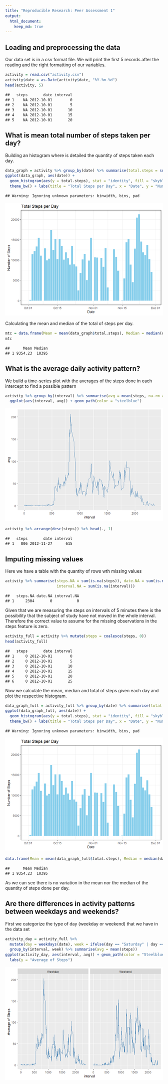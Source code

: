 ```yaml
---
title: "Reproducible Research: Peer Assessment 1"
output: 
  html_document:
    keep_md: true
---
```




## Loading and preprocessing the data
Our data set is in a csv format file. We will print the first 5 records after the reading and the right formatting of our variables.

```r
activity = read.csv("activity.csv")
activity$date = as.Date(activity$date, "%Y-%m-%d")
head(activity, 5)
```

```
##   steps       date interval
## 1    NA 2012-10-01        0
## 2    NA 2012-10-01        5
## 3    NA 2012-10-01       10
## 4    NA 2012-10-01       15
## 5    NA 2012-10-01       20
```

## What is mean total number of steps taken per day?
Building an histogram where is detailed the quantity of steps taken each day.

```r
data_graph = activity %>% group_by(date) %>% summarise(total.steps = sum(steps, na.rm = T))
ggplot(data_graph, aes(date)) +
  geom_histogram(aes(y = total.steps), stat = "identity", fill = "skyblue") +
  theme_bw() + labs(title = "Total Steps per Day", x = "Date", y = "Number of Steps")
```

```
## Warning: Ignoring unknown parameters: binwidth, bins, pad
```

![](PA1_template_files/figure-html/hist-1.png)<!-- -->

Calculating the mean and median of the total of steps per day.

```r
mtc = data.frame(Mean = mean(data_graph$total.steps), Median = median(data_graph$total.steps))
mtc
```

```
##      Mean Median
## 1 9354.23  10395
```


## What is the average daily activity pattern?
We build a time-series plot with the averages of the steps done in each intercept to find a possible pattern

```r
activity %>% group_by(interval) %>% summarise(avg = mean(steps, na.rm = T)) %>%
  ggplot(aes(interval, avg)) + geom_path(color = "steelblue")
```

![](PA1_template_files/figure-html/times-1.png)<!-- -->

```r
activity %>% arrange(desc(steps)) %>% head(., 1)
```

```
##   steps       date interval
## 1   806 2012-11-27      615
```

## Imputing missing values
Here we have a table with the quantity of rows wth missing values

```r
activity %>% summarise(steps.NA = sum(is.na(steps)), date.NA = sum(is.na(date)), 
                       interval.NA = sum(is.na(interval)))
```

```
##   steps.NA date.NA interval.NA
## 1     2304       0           0
```

Given that we are measuring the steps on intervals of 5 minutes there is the possibility that the subject of study have not moved in the whole interval. Therefore the correct value to assume for the missing observations in the steps feature is zero.

```r
activity_full = activity %>% mutate(steps = coalesce(steps, 0))
head(activity_full)
```

```
##   steps       date interval
## 1     0 2012-10-01        0
## 2     0 2012-10-01        5
## 3     0 2012-10-01       10
## 4     0 2012-10-01       15
## 5     0 2012-10-01       20
## 6     0 2012-10-01       25
```

Now we calculate the mean, median and total of steps given each day and plot the respective histogram.

```r
data_graph_full = activity_full %>% group_by(date) %>% summarise(total.steps = sum(steps))
ggplot(data_graph_full, aes(date)) +
  geom_histogram(aes(y = total.steps), stat = "identity", fill = "skyblue") +
  theme_bw() + labs(title = "Total Steps per Day", x = "Date", y = "Number of Steps")
```

```
## Warning: Ignoring unknown parameters: binwidth, bins, pad
```

![](PA1_template_files/figure-html/new-1.png)<!-- -->

```r
data.frame(Mean = mean(data_graph_full$total.steps), Median = median(data_graph_full$total.steps))
```

```
##      Mean Median
## 1 9354.23  10395
```

As we can see there is no variation in the mean nor the median of the quantity of steps done per day.


## Are there differences in activity patterns between weekdays and weekends?
First we categorize the type of day (weekday or weekend) that we have in the data set

```r
activity_day = activity_full %>% 
  mutate(day = weekdays(date), week = ifelse(day == "Saturday" | day == "Sunday", "Weekend", "Weekday")) %>%
  group_by(interval, week) %>% summarise(avg = mean(steps))
ggplot(activity_day, aes(interval, avg)) + geom_path(color = "Steelblue") + facet_wrap(week ~ .) +
  labs(y = "Average of Steps")
```

![](PA1_template_files/figure-html/day-1.png)<!-- -->
